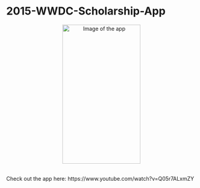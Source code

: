 # 2015-WWDC-Scholarship-App
<p align="center">
  <img src="http://i.imgur.com/6Hqrq9j.png" alt="Image of the app" width="207" height="368">
</p>
<br>
Check out the app here: https://www.youtube.com/watch?v=Q05r7ALxmZY
